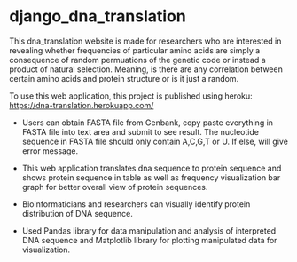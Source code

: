 # django_dna_translation

This dna_translation website is made for researchers who are interested in revealing whether frequencies of particular amino acids are simply a consequence of random permuations of the genetic code or instead a product of natural selection. Meaning, is there are any correlation between certain amino acids and protein structure or is it just a random.

To use this web application, this project is published using heroku: https://dna-translation.herokuapp.com/ 

* Users can obtain FASTA file from Genbank, copy paste everything in FASTA file into text area and submit to see result. The nucleotide sequence in FASTA file should only contain A,C,G,T or U. If else, will give error message.

* This web application translates dna sequence to protein sequence and shows protein sequence in table as well as frequency visualization bar graph for better overall view of protein sequences.

* Bioinformaticians and researchers can visually identify protein distribution of DNA sequence.

* Used Pandas library for data manipulation and analysis of interpreted DNA sequence and Matplotlib library for plotting manipulated data for visualization.
